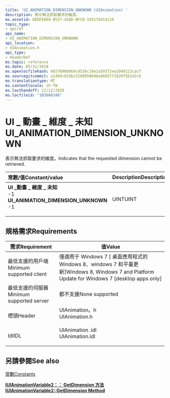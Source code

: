 ```yaml
---
title: 'UI_ANIMATION_DIMENSION_UNKNOWN (UIAnimation) '
description: 表示無法抓取要求的維度。
ms.assetid: DEDFEB69-B537-45AD-BFCB-193178414116
topic_type:
- apiref
api_name:
- UI_ANIMATION_DIMENSION_UNKNOWN
api_location:
- UIAnimation.h
api_type:
- HeaderDef
ms.topic: reference
ms.date: 05/31/2018
ms.openlocfilehash: 6657090b069cd536c19e1a59372ee2049123cacf
ms.sourcegitcommit: a1494c819bc5200050696e66057f1020f5b142cb
ms.translationtype: MT
ms.contentlocale: zh-TW
ms.lasthandoff: 12/12/2020
ms.locfileid: "103686348"
---
```

# <a name="ui_animation_dimension_unknown"></a><span data-ttu-id="580d1-103">UI \_ 動畫 \_ 維度 \_ 未知</span><span class="sxs-lookup"><span data-stu-id="580d1-103">UI\_ANIMATION\_DIMENSION\_UNKNOWN</span></span>

<span data-ttu-id="580d1-104">表示無法抓取要求的維度。</span><span class="sxs-lookup"><span data-stu-id="580d1-104">Indicates that the requested dimension cannot be retrieved.</span></span>



| <span data-ttu-id="580d1-105">常數/值</span><span class="sxs-lookup"><span data-stu-id="580d1-105">Constant/value</span></span>                                                                                                                                                                                                                                                             | <span data-ttu-id="580d1-106">Description</span><span class="sxs-lookup"><span data-stu-id="580d1-106">Description</span></span>     |
|:---------------------------------------------------------------------------------------------------------------------------------------------------------------------------------------------------------------------------------------------------------------------------|:----------------|
| <span id="UI_ANIMATION_DIMENSION_UNKNOWN"></span><span id="ui_animation_dimension_unknown"></span><dl> <span data-ttu-id="580d1-107"><dt>**UI \_動畫 \_ 維度 \_ 未知**</dt> <dt>-1</dt></span><span class="sxs-lookup"><span data-stu-id="580d1-107"><dt>**UI\_ANIMATION\_DIMENSION\_UNKNOWN**</dt> <dt>-1</dt></span></span> </dl> | <span data-ttu-id="580d1-108">UINT</span><span class="sxs-lookup"><span data-stu-id="580d1-108">UINT</span></span><br/> |



## <a name="requirements"></a><span data-ttu-id="580d1-109">規格需求</span><span class="sxs-lookup"><span data-stu-id="580d1-109">Requirements</span></span>



| <span data-ttu-id="580d1-110">需求</span><span class="sxs-lookup"><span data-stu-id="580d1-110">Requirement</span></span> | <span data-ttu-id="580d1-111">值</span><span class="sxs-lookup"><span data-stu-id="580d1-111">Value</span></span> |
|-------------------------------------|--------------------------------------------------------------------------------------------|
| <span data-ttu-id="580d1-112">最低支援的用戶端</span><span class="sxs-lookup"><span data-stu-id="580d1-112">Minimum supported client</span></span><br/> | <span data-ttu-id="580d1-113">僅適用于 Windows 7 \[ 桌面應用程式的 Windows 8、windows 7 和平臺更新\]</span><span class="sxs-lookup"><span data-stu-id="580d1-113">Windows 8, Windows 7 and Platform Update for Windows 7 \[desktop apps only\]</span></span><br/>    |
| <span data-ttu-id="580d1-114">最低支援的伺服器</span><span class="sxs-lookup"><span data-stu-id="580d1-114">Minimum supported server</span></span><br/> | <span data-ttu-id="580d1-115">都不支援</span><span class="sxs-lookup"><span data-stu-id="580d1-115">None supported</span></span><br/>                                                                  |
| <span data-ttu-id="580d1-116">標頭</span><span class="sxs-lookup"><span data-stu-id="580d1-116">Header</span></span><br/>                   | <dl> <span data-ttu-id="580d1-117"><dt>UIAnimation。h</dt></span><span class="sxs-lookup"><span data-stu-id="580d1-117"><dt>UIAnimation.h</dt></span></span> </dl>   |
| <span data-ttu-id="580d1-118">Idl</span><span class="sxs-lookup"><span data-stu-id="580d1-118">IDL</span></span><br/>                      | <dl> <span data-ttu-id="580d1-119"><dt>UIAnimation .idl</dt></span><span class="sxs-lookup"><span data-stu-id="580d1-119"><dt>UIAnimation.idl</dt></span></span> </dl> |



## <a name="see-also"></a><span data-ttu-id="580d1-120">另請參閱</span><span class="sxs-lookup"><span data-stu-id="580d1-120">See also</span></span>

<dl> <dt>

[<span data-ttu-id="580d1-121">常數</span><span class="sxs-lookup"><span data-stu-id="580d1-121">Constants</span></span>](constants.md)
</dt> <dt>

[<span data-ttu-id="580d1-122">**IUIAnimationVariable2：： GetDimension 方法**</span><span class="sxs-lookup"><span data-stu-id="580d1-122">**IUIAnimationVariable2::GetDimension Method**</span></span>](/windows/desktop/api/UIAnimation/nf-uianimation-iuianimationvariable2-getdimension)
</dt> </dl>

 

 





